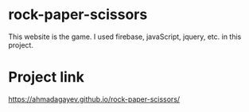 # rock-paper-scissors
This website is the game. I used firebase, javaScript, jquery, etc. in this project.

# Project link
https://ahmadagayev.github.io/rock-paper-scissors/

